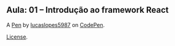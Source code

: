 Aula: 01 – Introdução ao framework React
----------------------------------------


A [Pen](https://codepen.io/lucaslopes5987/pen/xxGXBBL) by [lucaslopes5987](https://codepen.io/lucaslopes5987) on [CodePen](https://codepen.io).

[License](https://codepen.io/lucaslopes5987/pen/xxGXBBL/license).